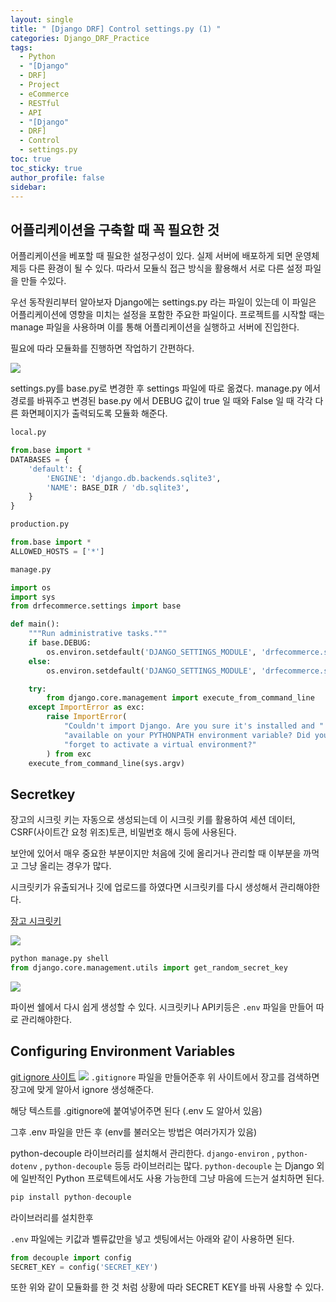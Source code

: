 ```yaml
---
layout: single
title: " [Django DRF] Control settings.py (1) "
categories: Django_DRF_Practice
tags:
  - Python
  - "[Django"
  - DRF]
  - Project
  - eCommerce
  - RESTful
  - API
  - "[Django"
  - DRF]
  - Control
  - settings.py
toc: true
toc_sticky: true
author_profile: false
sidebar:
---
```

## 어플리케이션을 구축할 때 꼭 필요한 것

어플리케이션을 베포할 때 필요한 설정구성이 있다.
실제 서버에 배포하게 되면 운영체제등 다른 환경이 될 수 있다.
따라서 모듈식 접근 방식을 활용해서 서로 다른 설정 파일을 만들 수있다.

우선 동작원리부터 알아보자
Django에는 settings.py 라는 파일이 있는데 이 파일은 어플리케이션에 영향을 미치는 설정을 포함한 주요한 파일이다.
프로젝트를 시작할 때는 manage 파일을 사용하며 이를 통해 어플리케이션을 실행하고 서버에 진입한다.

필요에 따라 모듈화를 진행하면 작업하기 간편하다.

![](https://i.imgur.com/Me3FieK.png)

settings.py를 base.py로 변경한 후 settings 파일에 따로 옮겼다.
manage.py 에서 경로를 바꿔주고 변경된 base.py 에서 DEBUG 값이 true 일 때와 False 일 때 각각 다른 화면페이지가 출력되도록 모듈화 해준다.

```python
local.py

from.base import *
DATABASES = {
    'default': {
        'ENGINE': 'django.db.backends.sqlite3',
        'NAME': BASE_DIR / 'db.sqlite3',
    }
}
```

```python
production.py

from.base import *
ALLOWED_HOSTS = ['*']
```

```python
manage.py

import os
import sys
from drfecommerce.settings import base

def main():
    """Run administrative tasks."""
    if base.DEBUG:
        os.environ.setdefault('DJANGO_SETTINGS_MODULE', 'drfecommerce.settings.local')
    else:
        os.environ.setdefault('DJANGO_SETTINGS_MODULE', 'drfecommerce.settings.production')

    try:
        from django.core.management import execute_from_command_line
    except ImportError as exc:
        raise ImportError(
            "Couldn't import Django. Are you sure it's installed and "
            "available on your PYTHONPATH environment variable? Did you "
            "forget to activate a virtual environment?"
        ) from exc
    execute_from_command_line(sys.argv)
```

## Secretkey

장고의 시크릿 키는  자동으로 생성되는데
이 시크릿 키를 활용하여 세션 데이터, CSRF(사이트간 요청 위조)토큰, 비밀번호 해시 등에 사용된다.

보안에 있어서 매우 중요한 부분이지만 처음에 깃에 올리거나 관리할 때 이부분을 까먹고 그냥 올리는 경우가 많다.

시크릿키가 유출되거나 깃에 업로드를 하였다면 시크릿키를 다시 생성해서 관리해야한다.

[장고 시크릿키](https://github.com/django/django/blob/main/django/core/management/utils.py)

![](https://i.imgur.com/LNTBjdg.png)

```python
python manage.py shell
from django.core.management.utils import get_random_secret_key 
```

![](https://i.imgur.com/Q7qBRd3.png)

파이썬 쉘에서 다시 쉽게 생성할 수 있다.
시크릿키나 API키등은 `.env` 파일을 만들어 따로 관리해야한다.

## Configuring Environment Variables

[git ignore 사이트](https://www.toptal.com/developers/gitignore)
![](https://i.imgur.com/R6ohiZT.png)
`.gitignore` 파일을 만들어준후 위 사이트에서 장고를 검색하면 장고에 맞게 알아서 ignore 생성해준다.

해당 텍스트를 .gitignore에 붙여넣어주면 된다 (.env 도 알아서 있음) 

그후 .env 파일을 만든 후
(env를 불러오는 방법은 여러가지가 있음)

python-decouple 라이브러리를 설치해서 관리한다.
`django-environ`  , `python-dotenv` , `python-decouple` 등등 라이브러리는 많다.
`python-decouple` 는 Django 외에 일반적인 Python 프로텍트에서도 사용 가능한데 그냥 마음에 드는거 설치하면 된다.

```python
pip install python-decouple
```

라이브러리를 설치한후

`.env` 파일에는 키값과 벨류값만을 넣고
셋팅에서는 아래와 같이 사용하면 된다.

```python
from decouple import config
SECRET_KEY = config('SECRET_KEY')
```

또한 위와 같이 모듈화를 한 것 처럼 상황에 따라 SECRET KEY를 바꿔 사용할 수 있다.

